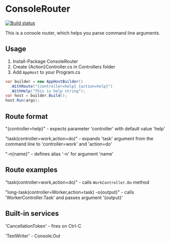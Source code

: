 # ConsoleRouter

[![Build status](https://ci.appveyor.com/api/projects/status/v5l08rovnse9m34d?svg=true)](https://ci.appveyor.com/project/shchahrykovich/consolerouter)

This is a console router, which helps you parse command line arguments.


## Usage
1. Install-Package ConsoleRouter
2. Create {Action}Controller.cs in Controllers folder
3. Add `AppHost` to your Program.cs
```c#
var builder = new AppHostBuilder()
  .WithRoute("{controller=help} {action=help}")
  .WithHelp("This is help string");
var host = builder.Build();
host.Run(args);
```

## Route format
"{controller=help}" - expects parameter 'controller' with default value 'help'

"task(controller=work,action=do)" - expands 'task' argument from the command line to 'controller=work' and 'action=do'

"-n{name}" - defines alias '-n' for argument 'name'

## Route examples
"task(controller=work,action=do)" - calls `WorkController.Do` method

"long-task(controller=Worker,action=task) -o{output}" - calls 'WorkerController.Task' and passes argument '{output}'

## Built-in services
'CancellationToken' - fires on Ctrl-C 

'TextWriter' - Console.Out
